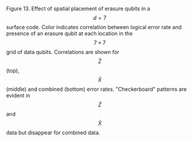 Figure 13. Effect of spatial placement of erasure qubits in a $$d=7$$ surface code. Color indicates correlation between logical error rate and presence of an erasure qubit at each location in the $$7 \times 7$$ grid of data qubits. Correlations are shown for $$\bar Z$$ (top), $$\bar X$$ (middle) and combined (bottom) error rates. "Checkerboard" patterns are evident in $$\bar Z$$ and $$\bar X$$ data but disappear for combined data.